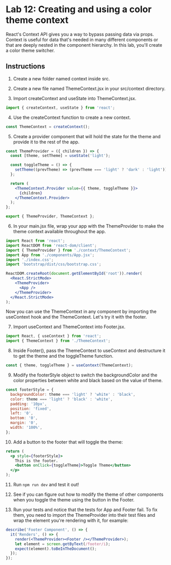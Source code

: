 # Lab 12: Creating and using a color theme context

React's Context API gives you a way to bypass passing data via props. Context is useful for data that's needed in many different components or that are deeply nested in the component hierarchy. In this lab, you'll create a color theme switcher.

## Instructions

1. Create a new folder named context inside src.

2. Create a new file named ThemeContext.jsx in your src/context directory.

3. Import createContext and useState into ThemeContext.jsx.

```jsx
import { createContext, useState } from 'react';
```

4. Use the createContext function to create a new context.

```jsx
const ThemeContext = createContext();
```

5. Create a provider component that will hold the state for the theme and provide it to the rest of the app.

```jsx
const ThemeProvider = ({ children }) => {
  const [theme, setTheme] = useState('light');

  const toggleTheme = () => {
    setTheme((prevTheme) => (prevTheme === 'light' ? 'dark' : 'light'));
  };

  return (
    <ThemeContext.Provider value={{ theme, toggleTheme }}>
      {children}
    </ThemeContext.Provider>
  );
};

export { ThemeProvider, ThemeContext };
```

6. In your main.jsx file, wrap your app with the ThemeProvider to make the theme context available throughout the app.

```jsx
import React from 'react';
import ReactDOM from 'react-dom/client';
import { ThemeProvider } from './context/ThemeContext';
import App from './components/App.jsx';
import './index.css';
import 'bootstrap/dist/css/bootstrap.css';

ReactDOM.createRoot(document.getElementById('root')).render(
  <React.StrictMode>
    <ThemeProvider>
      <App />
    </ThemeProvider>
  </React.StrictMode>
);
```

Now you can use the ThemeContext in any component by importing the useContext hook and the ThemeContext. Let's try it with the footer.

7. Import useContext and ThemeContext into Footer.jsx.

```jsx
import React, { useContext } from 'react';
import { ThemeContext } from './ThemeContext';
```

8. Inside Footer(), pass the ThemeContext to useContext and destructure it to get the theme and the toggleTheme function.

```jsx
const { theme, toggleTheme } = useContext(ThemeContext);
```

9. Modify the footerStyle object to switch the backgroundColor and the color properties between white and black based on the value of theme.

```jsx
const footerStyle = {
  backgroundColor: theme === 'light' ? 'white' : 'black',
  color: theme === 'light' ? 'black' : 'white',
  padding: '10px',
  position: 'fixed',
  left: '0',
  bottom: '0',
  margin: '0',
  width: '100%',
};
```

10. Add a button to the footer that will toggle the theme:

```jsx
return (
  <p style={footerStyle}>
    This is the footer.
    <button onClick={toggleTheme}>Toggle Theme</button>
  </p>
);
```

11. Run `npm run dev` and test it out!

12. See if you can figure out how to modify the theme of other components when you toggle the theme using the button in the Footer.

13. Run your tests and notice that the tests for App and Footer fail. To fix them, you need to import the ThemeProvider into their test files and wrap the element you're rendering with it, for example:

```jsx
describe('Footer Component', () => {
  it('Renders', () => {
    render(<ThemeProvider><Footer /></ThemeProvider>);
    let element = screen.getByText(/footer/i);
    expect(element).toBeInTheDocument();
  });
});
```